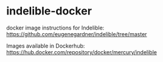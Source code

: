 # indelible-docker
docker image instructions for Indelible:
https://github.com/eugenegardner/indelible/tree/master

Images available in Dockerhub:
https://hub.docker.com/repository/docker/mercury/indelible
